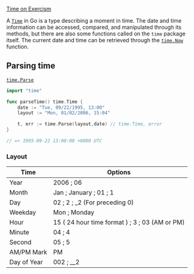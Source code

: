 [Time on Exercism](https://exercism.org/tracks/go/concepts/time)

A [`Time`](https://golang.org/pkg/time/#Time) in Go is a type describing a moment in time. The date and time information can be accessed, compared, and manipulated through its methods, but there are also some functions called on the `time` package itself. The current date and time can be retrieved through the [`time.Now`](https://golang.org/pkg/time/#Now) function.

## Parsing time

[`time.Parse`](https://golang.org/pkg/time/#Parse)

```go
import "time"

func parseTime() time.Time {
    date := "Tue, 09/22/1995, 13:00"
    layout := "Mon, 01/02/2006, 15:04"

    t, err := time.Parse(layout,date) // time.Time, error
}

// => 1995-09-22 13:00:00 +0000 UTC
```

### Layout

| Time        | Options                                        |
| ----------- | ---------------------------------------------- |
| Year        | 2006 ; 06                                      |
| Month       | Jan ; January ; 01 ; 1                         |
| Day         | 02 ; 2 ; \_2 (For preceding 0)                 |
| Weekday     | Mon ; Monday                                   |
| Hour        | 15 ( 24 hour time format ) ; 3 ; 03 (AM or PM) |
| Minute      | 04 ; 4                                         |
| Second      | 05 ; 5                                         |
| AM/PM Mark  | PM                                             |
| Day of Year | 002 ; \_\_2                                    |
